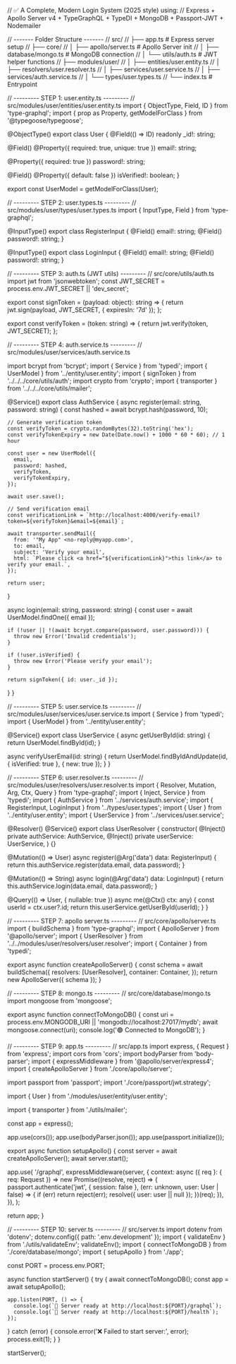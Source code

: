 // ✅ A Complete, Modern Login System (2025 style) using:
// Express + Apollo Server v4 + TypeGraphQL + TypeDI + MongoDB + Passport-JWT + Nodemailer

// ------- Folder Structure -------
// src/
// ├── app.ts                  # Express server setup
// ├── core/
// │   ├── apollo/server.ts    # Apollo Server init
// │   ├── database/mongo.ts   # MongoDB connection
// │   └── utils/auth.ts       # JWT helper functions
// ├── modules/user/
// │   ├── entities/user.entity.ts
// │   ├── resolvers/user.resolver.ts
// │   ├── services/user.service.ts
// │   ├── services/auth.service.ts
// │   └── types/user.types.ts
// └── index.ts                # Entrypoint

// --------- STEP 1: user.entity.ts ---------
// src/modules/user/entities/user.entity.ts
import { ObjectType, Field, ID } from 'type-graphql';
import { prop as Property, getModelForClass } from '@typegoose/typegoose';

@ObjectType()
export class User {
  @Field(() => ID)
  readonly _id!: string;

  @Field()
  @Property({ required: true, unique: true })
  email!: string;

  @Property({ required: true })
  password!: string;

  @Field()
  @Property({ default: false })
  isVerified!: boolean;
}

export const UserModel = getModelForClass(User);

// --------- STEP 2: user.types.ts ---------
// src/modules/user/types/user.types.ts
import { InputType, Field } from 'type-graphql';

@InputType()
export class RegisterInput {
  @Field() email!: string;
  @Field() password!: string;
}

@InputType()
export class LoginInput {
  @Field() email!: string;
  @Field() password!: string;
}

// --------- STEP 3: auth.ts (JWT utils) ---------
// src/core/utils/auth.ts
import jwt from 'jsonwebtoken';
const JWT_SECRET = process.env.JWT_SECRET || 'dev_secret';

export const signToken = (payload: object): string => {
  return jwt.sign(payload, JWT_SECRET, { expiresIn: '7d' });
};

export const verifyToken = (token: string) => {
  return jwt.verify(token, JWT_SECRET);
};

// --------- STEP 4: auth.service.ts ---------
// src/modules/user/services/auth.service.ts

import bcrypt from 'bcrypt';
import { Service } from 'typedi';
import { UserModel } from '../entity/user.entity';
import { signToken } from '../../../core/utils/auth';
import crypto from 'crypto';
import { transporter } from '../../../core/utils/mailer';

@Service()
export class AuthService {
  async register(email: string, password: string) {
    const hashed = await bcrypt.hash(password, 10);

    // Generate verification token
    const verifyToken = crypto.randomBytes(32).toString('hex');
    const verifyTokenExpiry = new Date(Date.now() + 1000 * 60 * 60); // 1 hour

    const user = new UserModel({
      email,
      password: hashed,
      verifyToken,
      verifyTokenExpiry,
    });

    await user.save();

    // Send verification email
    const verificationLink = `http://localhost:4000/verify-email?token=${verifyToken}&email=${email}`;

    await transporter.sendMail({
      from: '"My App" <no-reply@myapp.com>',
      to: email,
      subject: 'Verify your email',
      html: `Please click <a href="${verificationLink}">this link</a> to verify your email.`,
    });

    return user;
  }

  async login(email: string, password: string) {
    const user = await UserModel.findOne({ email });

    if (!user || !(await bcrypt.compare(password, user.password))) {
      throw new Error('Invalid credentials');
    }

    if (!user.isVerified) {
      throw new Error('Please verify your email');
    }

    return signToken({ id: user._id });
  }
}

// --------- STEP 5: user.service.ts ---------
// src/modules/user/services/user.service.ts
import { Service } from 'typedi';
import { UserModel } from '../entity/user.entity';

@Service()
export class UserService {
  async getUserById(id: string) {
    return UserModel.findById(id);
  }

  async verifyUserEmail(id: string) {
    return UserModel.findByIdAndUpdate(id, { isVerified: true }, { new: true });
  }
}

// --------- STEP 6: user.resolver.ts ---------
// src/modules/user/resolvers/user.resolver.ts
import { Resolver, Mutation, Arg, Ctx, Query } from 'type-graphql';
import { Inject, Service } from 'typedi';
import { AuthService } from '../services/auth.service';
import { RegisterInput, LoginInput } from '../types/user.types';
import { User } from '../entity/user.entity';
import { UserService } from '../services/user.service';

@Resolver()
@Service()
export class UserResolver {
  constructor(
    @Inject() private authService: AuthService,
    @Inject() private userService: UserService,
  ) {}

  @Mutation(() => User)
  async register(@Arg('data') data: RegisterInput) {
    return this.authService.register(data.email, data.password);
  }

  @Mutation(() => String)
  async login(@Arg('data') data: LoginInput) {
    return this.authService.login(data.email, data.password);
  }

  @Query(() => User, { nullable: true })
  async me(@Ctx() ctx: any) {
    const userId = ctx.user?.id;
    return this.userService.getUserById(userId);
  }
}

// --------- STEP 7: apollo server.ts ---------
// src/core/apollo/server.ts
import { buildSchema } from 'type-graphql';
import { ApolloServer } from '@apollo/server';
import { UserResolver } from '../../modules/user/resolvers/user.resolver';
import { Container } from 'typedi';

export async function createApolloServer() {
  const schema = await buildSchema({
    resolvers: [UserResolver],
    container: Container,
  });
  return new ApolloServer({ schema });
}

// --------- STEP 8: mongo.ts ---------
// src/core/database/mongo.ts
import mongoose from 'mongoose';

export async function connectToMongoDB() {
  const uri = process.env.MONGODB_URI || 'mongodb://localhost:27017/mydb';
  await mongoose.connect(uri);
  console.log('🟢 Connected to MongoDB');
}

// --------- STEP 9: app.ts ---------
// src/app.ts
import express, { Request } from 'express';
import cors from 'cors';
import bodyParser from 'body-parser';
import { expressMiddleware } from '@apollo/server/express4';
import { createApolloServer } from './core/apollo/server';

import passport from 'passport';
import './core/passport/jwt.strategy';

import { User } from './modules/user/entity/user.entity';

import { transporter } from './utils/mailer';

const app = express();

app.use(cors());
app.use(bodyParser.json());
app.use(passport.initialize());

export async function setupApollo() {
  const server = await createApolloServer();
  await server.start();

  app.use(
    '/graphql',
    expressMiddleware(server, {
      context: async ({ req }: { req: Request }) =>
        new Promise((resolve, reject) => {
          passport.authenticate('jwt', { session: false }, (err: unknown, user: User | false) => {
            if (err) return reject(err);
            resolve({ user: user || null });
          })(req);
        }),
    }),
  );

  return app;
}

// --------- STEP 10: server.ts ---------
// src/server.ts
import dotenv from 'dotenv';
dotenv.config({ path: '.env.development' });
import { validateEnv } from './utils/validateEnv';
validateEnv();
import { connectToMongoDB } from './core/database/mongo';
import { setupApollo } from './app';

const PORT = process.env.PORT;

async function startServer() {
  try {
    await connectToMongoDB();
    const app = await setupApollo();

    app.listen(PORT, () => {
      console.log(`🚀 Server ready at http://localhost:${PORT}/graphql`);
      console.log(`🚀 Server ready at http://localhost:${PORT}/health`);
    });
  } catch (error) {
    console.error('❌ Failed to start server:', error);
    process.exit(1);
  }
}

startServer();